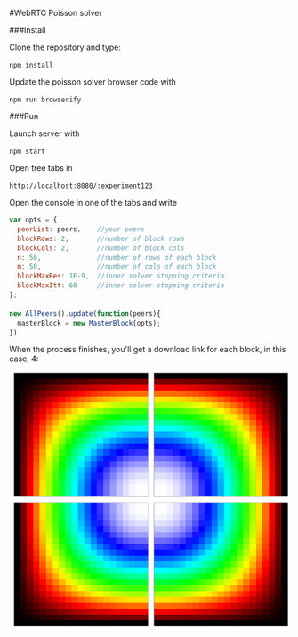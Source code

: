 #WebRTC Poisson solver

###Install

Clone the repository and type:

`npm install`

Update the poisson solver browser code with

`npm run browserify`

###Run

Launch server with 

`npm start`

Open tree tabs in 

`http://localhost:8080/:experiment123`

Open the console in one of the tabs and write 

```Javascript
var opts = {
  peerList: peers,    //your peers
  blockRows: 2,       //number of block rows 
  blockCols: 2,       //number of block cols
  n: 50,              //number of rows of each block 
  m: 50,              //number of cols of each block
  blockMaxRes: 1E-9,  //inner solver stopping criteria 
  blockMaxItt: 60     //inner solver stopping criteria 
};

new AllPeers().update(function(peers){
  masterBlock = new MasterBlock(opts);
})
```
When the process finishes, you'll get a download link for each block, in this case, 4:

![Solution](https://raw.githubusercontent.com/fjsousa/poisson-rtc/master/docs/solution.png "Solution")




